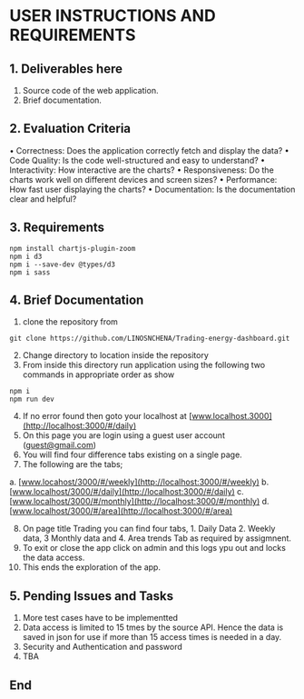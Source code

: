
# USER INSTRUCTIONS AND REQUIREMENTS

## 1.  Deliverables here

1. Source code of the web application.
2. Brief documentation.


## 2. Evaluation Criteria

• Correctness: Does the application correctly fetch and display the data?
• Code Quality: Is the code well-structured and easy to understand?
• Interactivity: How interactive are the charts?
• Responsiveness: Do the charts work well on different devices and screen sizes?
• Performance: How fast user displaying the charts?
• Documentation: Is the documentation clear and helpful?

## 3. Requirements

```
npm install chartjs-plugin-zoom
npm i d3
npm i --save-dev @types/d3
npm i sass

```

## 4. Brief Documentation

1. clone the repository from 
```
git clone https://github.com/LINOSNCHENA/Trading-energy-dashboard.git
```
2. Change directory to location inside the repository 
3. From inside this directory run application using the  following two commands in appropriate order as show 
```
npm i
npm run dev
```

4. If no error found then goto your localhost at [www.localhost.3000](http://localhost:3000/#/daily)
5. On this page  you are login using a guest user account (guest@gmail.com)
6. You will find four difference tabs existing on a single page. 
7. The following are the tabs;

a. [www.locahost/3000/#/weekly](http://localhost:3000/#/weekly)
b. [www.localhost/3000/#/daily](http://localhost:3000/#/daily)
c. [www.localhost/3000/#/monthly](http://localhost:3000/#/monthly)
d. [www.localhost/3000/#/area](http://localhost:3000/#/area)

8. On page title Trading you can find four tabs, 1. Daily Data 2. Weekly data, 3 Monthly data and  4. Area trends Tab as required by assigmnent.
9. To exit or close the app click on admin and this logs ypu out and locks the data access.
10. This ends the exploration of the app.


## 5. Pending Issues and Tasks

1. More test cases have to be implementted
2. Data access is limited to 15 tmes by the source API. Hence the data is saved in json for use if more than 15 access times is needed in a day.
3. Security and Authentication and password
4. TBA



 ## End 